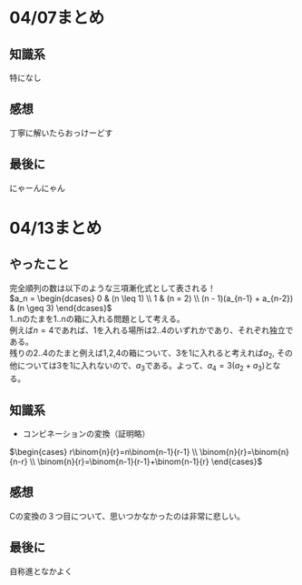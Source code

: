 # 04/07まとめ
## 知識系
特になし
## 感想
丁寧に解いたらおっけーどす
## 最後に
にゃーんにゃん
# 04/13まとめ
## やったこと
完全順列の数は以下のような三項漸化式として表される！  
$`a_n = 
\begin{dcases}
0 & (n \leq 1) \\
1 & (n = 2) \\
(n - 1)(a_{n-1} + a_{n-2}) & (n \geq 3)
\end{dcases}`$  
1..nのたまを1..nの箱に入れる問題として考える。  
例えば$`n=4`$であれば、1を入れる場所は2..4のいずれかであり、それぞれ独立である。  
残りの2..4のたまと例えば1,2,4の箱について、3を1に入れると考えれば$`a_2`$, その他については3を1に入れないので、$`a_3`$である。よって、$`a_4=3(a_2+a_3)`$となる。
## 知識系
* コンビネーションの変換（証明略）  
  
$`\begin{cases}
r\binom{n}{r}=n\binom{n-1}{r-1} \\
\binom{n}{r}=\binom{n}{n-r} \\
\binom{n}{r}=\binom{n-1}{r-1}+\binom{n-1}{r}
\end{cases}`$
## 感想
Cの変換の３つ目について、思いつかなかったのは非常に悲しい。
## 最後に
自称進となかよく
